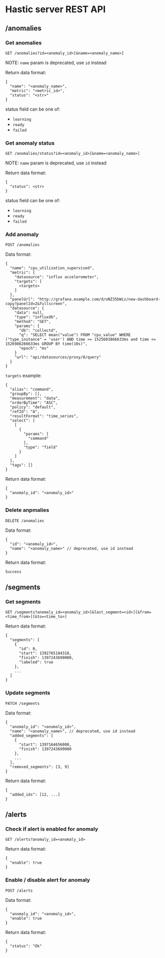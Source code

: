 # Hastic server REST API

## /anomalies

### Get anomalies
`GET /anomalies?id=<anomaly_id>[&name=<anomaly_name>]`

NOTE: `name` param is deprecated, use `id` instead

Return data format:

```
{
  "name": "<anomaly_name>",
  "metric": "<metric_id>",
  "status": "<str>"
}
```

status field can be one of:

- `learning`
- `ready`
- `failed`

### Get anomaly status
`GET /anomalies/status?id=<anomaly_id>[&name=<anomaly_name>]`

NOTE: `name` param is deprecated, use `id` instead

Return data format:

```
{
  "status": <str>
}
```

status field can be one of:

- `learning`
- `ready`
- `failed`

### Add anomaly

`POST /anomalies`

Data format:

```
{
  "name": "cpu_utilization_supervised",
  "metric": {
    "datasource": "influx accelerometer",
    "targets": [
      <targets>
    ]
  },
  "panelUrl": "http://grafana.example.com/d/oNZ35bWiz/new-dashboard-copy?panelId=2&fullscreen",
  "datasource": {
    "data": null,
    "type": "influxdb",
    "method": "GET",
    "params": {
      "db": "collectd",
      "q": "SELECT mean("value") FROM "cpu_value" WHERE ("type_instance" = 'user') AND time >= 1525603866633ms and time <= 1526986266633ms GROUP BY time(10s)",
      "epoch": "ms"
    }
    "url": "api/datasources/proxy/8/query"
  }
}
```

`targets` example:

```
{
  "alias": "command",
  "groupBy": [],
  "measurement": "data",
  "orderByTime": "ASC",
  "policy": "default",
  "refId": "A",
  "resultFormat": "time_series",
  "select": [
    [
      {
        "params": [
          "command"
        ],
        "type": "field"
      }
    ]
  ],
  "tags": []
}
```

Return data format:

```
{
  "anomaly_id": "<anomaly_id>"
}
```

### Delete anpmalies
`DELETE /anomalies`

Data format:

```
{
  "id": "<anomaly_id>",
  "name": "<anomaly_name>" // deprecated, use id instead
}
```

Return data format:

```
Success
```

## /segments

### Get segments
`GET /segments?anomaly_id=<anomaly_id>[&last_segment=<id>][&from=<time_from>][&to=<time_to>]`

Return data format:

```
{
  "segments": [
    {
      "id": 0,
      "start": 1392765184318,
      "finish": 1397243699000,
      "labeled": true
    },
    ...
  ]
}
```

### Update segments

`PATCH /segments`

Data format:

```
{
  "anomaly_id": "<anomaly_id>",
  "name": "<anomaly_name>", // deprecated, use id instead
  "added_segments": [
    {
      "start": 1397164656000,
      "finish": 1397243699000
    },
    ...
  ],
  "removed_segments": [3, 9]
}
```

Return data format:

```
{
  "added_ids": [12, ...]
}
```

## /alerts

### Check if alert is enabled for anomaly

`GET /alerts?anomaly_id=<anomaly_id>`

Return data format:

```
{
  "enable": true
}
```

### Enable / disable alert for anomaly

`POST /alerts`

Data format:

```
{
  "anomaly_id": "<anomaly_id>",
  "enable": true
}
```

Return data format:

```
{
  "status": "Ok"
}
```
